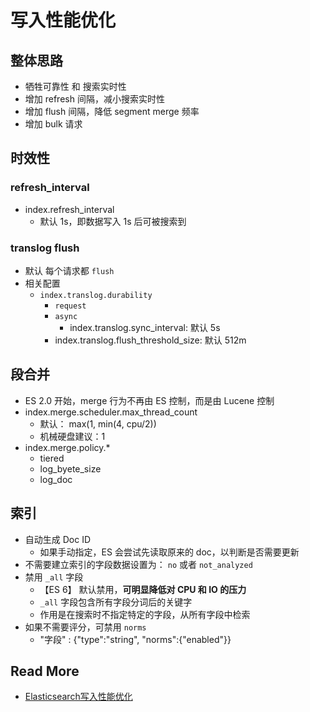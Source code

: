 # 写入性能优化



## 整体思路

- 牺牲可靠性 和 搜索实时性
- 增加 refresh 间隔，减小搜索实时性
- 增加 flush 间隔，降低 segment merge 频率
- 增加 bulk 请求



## 时效性

### refresh_interval

- index.refresh_interval
  - 默认 1s，即数据写入 1s 后可被搜索到



### translog flush

- 默认 每个请求都 `flush`
- 相关配置
  - `index.translog.durability`
    - `request`
    - `async`
      - index.translog.sync_interval: 默认 5s
    - index.translog.flush_threshold_size: 默认 512m

## 段合并

- ES 2.0 开始，merge 行为不再由 ES 控制，而是由 Lucene 控制
- index.merge.scheduler.max_thread_count
  - 默认： max(1, min(4, cpu/2))
  - 机械硬盘建议：1
- index.merge.policy.*
  - tiered
  - log_byete_size
  - log_doc

## 索引

- 自动生成 Doc ID
  - 如果手动指定，ES 会尝试先读取原来的 doc，以判断是否需要更新
- 不需要建立索引的字段数据设置为： `no` 或者 `not_analyzed`
- 禁用 `_all` 字段
  - 【ES 6】 默认禁用，**可明显降低对 CPU 和 IO 的压力**
  - `_all` 字段包含所有字段分词后的关键字
  - 作用是在搜索时不指定特定的字段，从所有字段中检索
- 如果不需要评分，可禁用 `norms`
  - "字段" : {"type":"string", "norms":{"enabled"}}



## Read More

- [Elasticsearch写入性能优化](https://blog.csdn.net/jamesjxin/article/details/50512106)